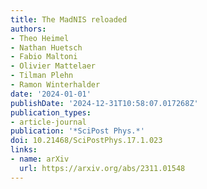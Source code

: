 ```yaml
---
title: The MadNIS reloaded
authors:
- Theo Heimel
- Nathan Huetsch
- Fabio Maltoni
- Olivier Mattelaer
- Tilman Plehn
- Ramon Winterhalder
date: '2024-01-01'
publishDate: '2024-12-31T10:58:07.017268Z'
publication_types:
- article-journal
publication: '*SciPost Phys.*'
doi: 10.21468/SciPostPhys.17.1.023
links:
- name: arXiv
  url: https://arxiv.org/abs/2311.01548
---
```

